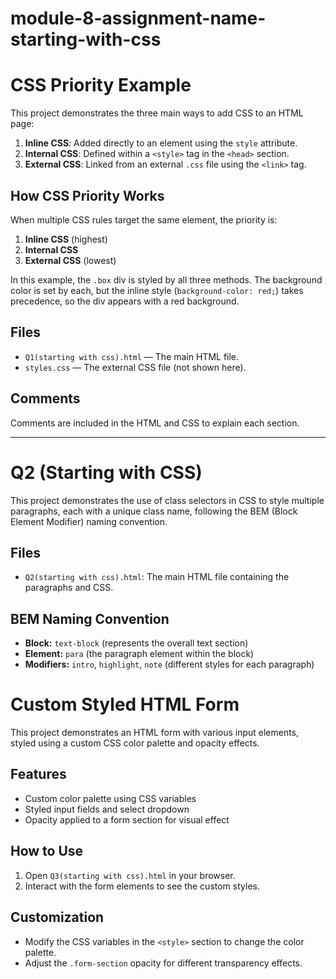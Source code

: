 # module-8-assignment-name-starting-with-css

# CSS Priority Example

This project demonstrates the three main ways to add CSS to an HTML page:

1. **Inline CSS**: Added directly to an element using the `style` attribute.
2. **Internal CSS**: Defined within a `<style>` tag in the `<head>` section.
3. **External CSS**: Linked from an external `.css` file using the `<link>` tag.

## How CSS Priority Works

When multiple CSS rules target the same element, the priority is:

1. **Inline CSS** (highest)
2. **Internal CSS**
3. **External CSS** (lowest)

In this example, the `.box` div is styled by all three methods. The background color is set by each, but the inline style (`background-color: red;`) takes precedence, so the div appears with a red background.

## Files

- `Q1(starting with css).html` — The main HTML file.
- `styles.css` — The external CSS file (not shown here).

## Comments

Comments are included in the HTML and CSS to explain each section.

---

# Q2 (Starting with CSS)

This project demonstrates the use of class selectors in CSS to style multiple paragraphs, each with a unique class name, following the BEM (Block Element Modifier) naming convention.

## Files

- `Q2(starting with css).html`: The main HTML file containing the paragraphs and CSS.

## BEM Naming Convention

- **Block:** `text-block` (represents the overall text section)
- **Element:** `para` (the paragraph element within the block)
- **Modifiers:** `intro`, `highlight`, `note` (different styles for each paragraph)

# Custom Styled HTML Form

This project demonstrates an HTML form with various input elements, styled using a custom CSS color palette and opacity effects.

## Features

- Custom color palette using CSS variables
- Styled input fields and select dropdown
- Opacity applied to a form section for visual effect

## How to Use

1. Open `Q3(starting with css).html` in your browser.
2. Interact with the form elements to see the custom styles.

## Customization

- Modify the CSS variables in the `<style>` section to change the color palette.
- Adjust the `.form-section` opacity for different transparency effects.
